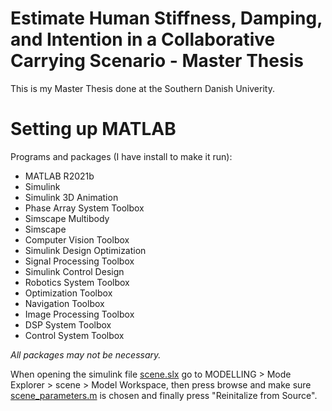 # Estimate Human Stiffness, Damping, and Intention in a Collaborative Carrying Scenario - Master Thesis
This is my Master Thesis done at the Southern Danish Univerity.


# Setting up MATLAB
Programs and packages (I have install to make it run):
* MATLAB R2021b
* Simulink
* Simulink 3D Animation
* Phase Array System Toolbox
* Simscape Multibody
* Simscape
* Computer Vision Toolbox
* Simulink Design Optimization
* Signal Processing Toolbox
* Simulink Control Design
* Robotics System Toolbox
* Optimization Toolbox
* Navigation Toolbox
* Image Processing Toolbox
* DSP System Toolbox
* Control System Toolbox

*All packages may not be necessary.*

When opening the simulink file [scene.slx](MATLAB/scene.slx) go to MODELLING > Mode Explorer > scene > Model Workspace, then press browse and make sure [scene_parameters.m](MATLAB/scene_parameters.m) is chosen and finally press "Reinitalize from Source".